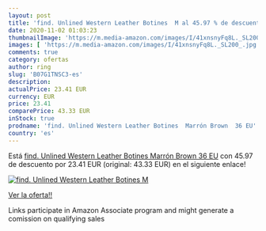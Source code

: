 ```yaml
---
layout: post
title: 'find. Unlined Western Leather Botines  M al 45.97 % de descuento'
date: 2020-11-02 01:03:23
thumbnailImage: 'https://m.media-amazon.com/images/I/41xnsnyFq8L._SL200_.jpg'
images: [ 'https://m.media-amazon.com/images/I/41xnsnyFq8L._SL200_.jpg' ]
comments: true
category: ofertas
author: ring
slug: 'B07G1TNSC3-es'
description:
actualPrice: 23.41 EUR
currency: EUR
price: 23.41
comparePrice: 43.33 EUR
inStock: true
prodname: 'find. Unlined Western Leather Botines  Marrón Brown  36 EU'
country: 'es'
---
```


Está [find. Unlined Western Leather Botines  Marrón Brown  36 EU](https://www.amazon.es/dp/B07G1TNSC3/?tag=tolees-21) con 45.97 de descuento por 23.41 EUR (original: 43.33 EUR) en el siguiente enlace!

[![find. Unlined Western Leather Botines  M](https://m.media-amazon.com/images/I/41xnsnyFq8L._SL200_.jpg)](https://www.amazon.es/dp/B07G1TNSC3/?tag=tolees-21)

[Ver la oferta!!](https://www.amazon.es/dp/B07G1TNSC3/?tag=tolees-21)

Links participate in Amazon Associate program and might generate a comission on qualifying sales


